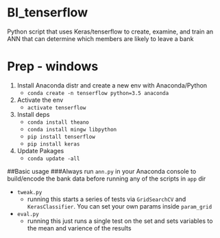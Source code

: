 # BI_tenserflow
Python script that uses Keras/tenserflow to create, examine, and train an ANN that can determine which members are likely to leave a bank

# Prep - windows
1. Install Anaconda distr and create a new env with Anaconda/Python
   - `conda create -n tenserflow python=3.5 anaconda`
2. Activate the env
   - `activate tenserflow`
3. Install deps
   - `conda install theano`
   - `conda install mingw libpython`
   - `pip install tenserflow`
   - `pip install keras`
4. Update Pakages
   - `conda update -all`

##Basic usage
###Always run `ann.py` in your Anaconda console to build/encode the bank data before running any of the scripts in `app` dir
- `tweak.py` 
  - running this starts a series of tests via `GridSearchCV` and `KerasClassifier`. You can set your own params inside `param_grid`
- `eval.py`
  - running this just runs a single test on the set and sets variables to the mean and varience of the results
